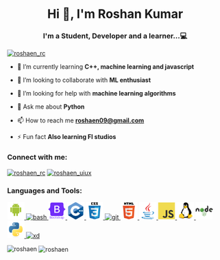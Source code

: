 <h1 align="center">Hi 👋, I'm Roshan Kumar</h1>
<h3 align="center">I'm a Student, Developer and a learner...💻</h3>

<p align="left"> <a href="https://twitter.com/roshaen_rc" target="blank"><img src="https://img.shields.io/twitter/follow/roshaen_rc?logo=twitter&style=for-the-badge" alt="roshaen_rc" /></a> </p>


- 🌱 I’m currently learning **C++, machine learning and javascript**

- 👯 I’m looking to collaborate with **ML enthusiast**

- 🤝 I’m looking for help with **machine learning algorithms**

- 💬 Ask me about **Python**

- 📫 How to reach me **roshaen09@gmail.com**

- ⚡ Fun fact **Also learning Fl studios**

<h3 align="left">Connect with me:</h3>
<p align="left">
<a href="https://twitter.com/roshaen_rc" target="blank"><img align="center" src="https://cdn.jsdelivr.net/npm/simple-icons@3.0.1/icons/twitter.svg" alt="roshaen_rc" height="30" width="40" /></a>
<a href="https://instagram.com/roshaen_uiux" target="blank"><img align="center" src="https://cdn.jsdelivr.net/npm/simple-icons@3.0.1/icons/instagram.svg" alt="roshaen_uiux" height="30" width="40" /></a>
</p>

<h3 align="left">Languages and Tools:</h3>
<p align="left"> <a href="https://developer.android.com" target="_blank"> <img src="https://raw.githubusercontent.com/devicons/devicon/master/icons/android/android-original-wordmark.svg" alt="android" width="40" height="40"/> </a> <a href="https://www.gnu.org/software/bash/" target="_blank"> <img src="https://www.vectorlogo.zone/logos/gnu_bash/gnu_bash-icon.svg" alt="bash" width="40" height="40"/> </a> <a href="https://getbootstrap.com" target="_blank"> <img src="https://raw.githubusercontent.com/devicons/devicon/master/icons/bootstrap/bootstrap-plain-wordmark.svg" alt="bootstrap" width="40" height="40"/> </a> <a href="https://www.w3schools.com/cpp/" target="_blank"> <img src="https://raw.githubusercontent.com/devicons/devicon/master/icons/cplusplus/cplusplus-original.svg" alt="cplusplus" width="40" height="40"/> </a> <a href="https://www.w3schools.com/css/" target="_blank"> <img src="https://raw.githubusercontent.com/devicons/devicon/master/icons/css3/css3-original-wordmark.svg" alt="css3" width="40" height="40"/> </a> <a href="https://git-scm.com/" target="_blank"> <img src="https://www.vectorlogo.zone/logos/git-scm/git-scm-icon.svg" alt="git" width="40" height="40"/> </a> <a href="https://www.w3.org/html/" target="_blank"> <img src="https://raw.githubusercontent.com/devicons/devicon/master/icons/html5/html5-original-wordmark.svg" alt="html5" width="40" height="40"/> </a> <a href="https://www.java.com" target="_blank"> <img src="https://raw.githubusercontent.com/devicons/devicon/master/icons/java/java-original.svg" alt="java" width="40" height="40"/> </a> <a href="https://developer.mozilla.org/en-US/docs/Web/JavaScript" target="_blank"> <img src="https://raw.githubusercontent.com/devicons/devicon/master/icons/javascript/javascript-original.svg" alt="javascript" width="40" height="40"/> </a> <a href="https://www.linux.org/" target="_blank"> <img src="https://raw.githubusercontent.com/devicons/devicon/master/icons/linux/linux-original.svg" alt="linux" width="40" height="40"/> </a> <a href="https://nodejs.org" target="_blank"> <img src="https://raw.githubusercontent.com/devicons/devicon/master/icons/nodejs/nodejs-original-wordmark.svg" alt="nodejs" width="40" height="40"/> </a> <a href="https://www.python.org" target="_blank"> <img src="https://raw.githubusercontent.com/devicons/devicon/master/icons/python/python-original.svg" alt="python" width="40" height="40"/> </a> <a href="https://www.adobe.com/products/xd.html" target="_blank"> <img src="https://cdn.worldvectorlogo.com/logos/adobe-xd.svg" alt="xd" width="40" height="40"/> </a> </p>

<p><img align="left" src="https://github-readme-stats.vercel.app/api/top-langs?username=roshaen&show_icons=true&locale=en&layout=compact" alt="roshaen" /></p>

<p>&nbsp;<img align="center" src="https://github-readme-stats.vercel.app/api?username=roshaen&show_icons=true&locale=en" alt="roshaen" /></p>
